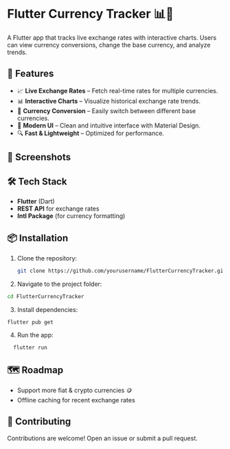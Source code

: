 # Flutter Currency Tracker 📊💱

A Flutter app that tracks live exchange rates with interactive charts. Users can view currency conversions, change the base currency, and analyze trends.

## 🚀 Features
- 📈 **Live Exchange Rates** – Fetch real-time rates for multiple currencies.
- 📊 **Interactive Charts** – Visualize historical exchange rate trends.
- 🔄 **Currency Conversion** – Easily switch between different base currencies.
- 🎨 **Modern UI** – Clean and intuitive interface with Material Design.
- 🔍 **Fast & Lightweight** – Optimized for performance.

## 📸 Screenshots


## 🛠 Tech Stack
- **Flutter** (Dart)
- **REST API** for exchange rates
- **Intl Package** (for currency formatting)

## 📦 Installation
1. Clone the repository:
   ```sh
   git clone https://github.com/yourusername/FlutterCurrencyTracker.git
   ```
2. Navigate to the project folder:
  ```sh
  cd FlutterCurrencyTracker
  ```
3. Install dependencies:
  ```sh
  flutter pub get
  ```
4. Run the app:
```sh
  flutter run
```

## 🗺 Roadmap
- Support more fiat & crypto currencies 🪙
- Offline caching for recent exchange rates

## 🤝 Contributing

Contributions are welcome! Open an issue or submit a pull request.
